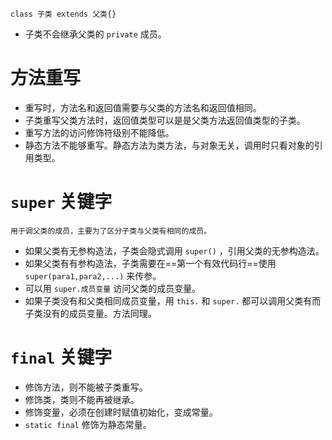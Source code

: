 `class 子类 extends 父类{}`
+ 子类不会继承父类的 `private` 成员。

# 方法重写
+ 重写时，方法名和返回值需要与父类的方法名和返回值相同。
+ 子类重写父类方法时，返回值类型可以是是父类方法返回值类型的子类。
+ 重写方法的访问修饰符级别不能降低。
+ 静态方法不能够重写。静态方法为类方法，与对象无关，调用时只看对象的引用类型。

# `super` 关键字
	用于调父类的成员，主要为了区分子类与父类有相同的成员。
+ 如果父类有无参构造法，子类会隐式调用 `super()` ，引用父类的无参构造法。
+ 如果父类有有参构造法，子类需要在==第一个有效代码行==使用 `super(para1,para2,...)` 来传参。
+ 可以用 `super.成员变量` 访问父类的成员变量。
+ 如果子类没有和父类相同成员变量，用 `this.` 和 `super.` 都可以调用父类有而子类没有的成员变量。方法同理。

# `final` 关键字
+ 修饰方法，则不能被子类重写。
+ 修饰类，类则不能再被继承。
+ 修饰变量，必须在创建时赋值初始化，变成常量。
+ `static final` 修饰为静态常量。